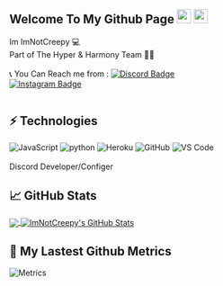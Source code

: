 ## Welcome To My Github Page <img src="https://media.giphy.com/media/hvRJCLFzcasrR4ia7z/giphy.gif" width="25px"></a> <img src="https://emojipedia-us.s3.dualstack.us-west-1.amazonaws.com/thumbs/120/apple/325/skull_1f480.png" width="25px"></a>
Im ImNotCreepy 💻
</br>
Part of The Hyper & Harmony Team 🙋‍♂️
</br></br>
📞 You Can Reach me from :
[![Discord Badge]([https://img.shields.io/badge/-'%20AmirCreepy%206100-738ADB?style=flat-square&logo=Discord&logoColor=white&link=https://dsc.bio/CreepyAmir/)](https://dsc.bio/CreepyAmir)  
[![Instagram Badge](https://img.shields.io/badge/-__smamir-purple?style=flat-square&logo=instagram&logoColor=white&link=https://instagram.com/_smamir/)](https://instagram.com/_smamir)
<div align="center"> 
    <img align="center" src="https://discord.c99.nl/widget/theme-3/842927409845108756.png" alt=""/>
</div>

## ⚡ Technologies

![JavaScript](https://img.shields.io/badge/-JavaScript-black?style=flat-square&logo=javascript)
![python](https://img.shields.io/badge/-python-black?style=flat-square&logo=python)
![Heroku](https://img.shields.io/badge/-Heroku-430098?style=flat-square&logo=heroku)
![GitHub](https://img.shields.io/badge/-GitHub-181717?style=flat-square&logo=github)
![VS Code](https://img.shields.io/badge/-VS%20Code-007ACC?style=flat-square&logo=visual-studio-code)</br></br>
Discord Developer/Configer</br>

## &#x1f4c8; GitHub Stats

<a href="https://github.com/ImNotCreepy/ImNotCreepy">
  <img align="center" src="https://github-readme-stats.vercel.app/api/top-langs/?username=ImNotCreepy&hide=css&title_color=ffff&text_color=ffff&icon_color=ffff&bg_color=1d1f21&langs_count=5" />
</a>
<a href="https://github.com/ImNotCreepy/ImNotCreepy">
  <img align="center" src="https://github-readme-stats.vercel.app/api?username=ImNotCreepy&show_icons=true&line_height=27&count_private=true&title_color=ffff&text_color=ffff&icon_color=ffff&bg_color=1d1f21" alt="ImNotCreepy's GitHub Stats" />
</a>

## 🔔 My Lastest Github Metrics
![Metrics](https://metrics.lecoq.io/ImNotCreepy?template=classic&base.header=0&gists=1&lines=1&config.timezone=America%2FToronto)
